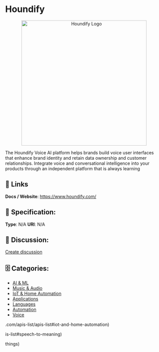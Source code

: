 # Houndify
<p align="center">
    <img width="400" src="https://raw.githubusercontent.com/apis-list/apis-list/main/apis/houndify/logo_256x256.png" alt="Houndify Logo"/>
</p>

The Houndify Voice AI platform helps brands build voice user interfaces that enhance brand identity and retain data ownership and customer relationships. Integrate voice and conversational intelligence into your products through an independent platform that is always learning

##  🔗 Links
**Docs / Website**: https://www.houndify.com/

## 🧬 Specification:
**Type**: N/A
**URI**: N/A

## 💬 Discussion:
[Create discussion](https://github.com/apis-list/apis-list/discussions/new)

## 🗄️ Categories:
- [AI & ML](https://github.com/apis-list/apis-list#ai-and-ml)
- [Music & Audio](https://github.com/apis-list/apis-list#music-and-audio)
- [IoT & Home Automation](https://github.com/apis-list/apis-list#iot-and-home-automation)
- [Applications](https://github.com/apis-list/apis-list#applications)
- [Languages](https://github.com/apis-list/apis-list#languages)
- [Automation](https://github.com/apis-list/apis-list#automation)
- [Voice](https://github.com/apis-list/apis-list#voice)







.com/apis-list/apis-list#iot-and-home-automation)



is-list#speech-to-meaning)



things)



